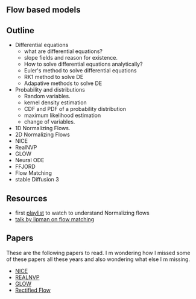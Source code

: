 ## Flow based models

## Outline 
- Differential equations
    - what are differential equations?
    - slope fields and reason for existence.
    - How to solve differential equations analytically?
    - Euler's method to solve differential equations 
    - RK1 method to solve DE
    - Adapative methods to solve DE 
- Probability and distributions
    - Random variables.
    - kernel density estimation
    - CDF and PDF of a probability distribution
    - maximum likelihood estimation
    - change of variables. 
- 1D Normalizing Flows.
- 2D Normalizing Flows 
- NICE 
- RealNVP
- GLOW 
- Neural ODE 
- FFJORD 
- Flow Matching 
- stable Diffusion 3 

     
    

## Resources 
- first [playlist](https://www.youtube.com/watch?v=6u7o5--aYNc&list=PL4RJUVHtEJXI_lpshcnnQMhHtMjrkwRyr&index=1) to watch to understand Normalizing flows 
- [talk by lipman on flow matching](https://www.youtube.com/watch?v=5ZSwYogAxYg)


## Papers 
These are the following papers to read. I m wondering how I missed some of these papers all these years and also wondering what else I m missing. 

- [NICE](https://arxiv.org/pdf/1410.8516)
- [REALNVP](https://arxiv.org/pdf/1605.08803)
- [GLOW](https://arxiv.org/pdf/1807.03039)
- [Rectified Flow](https://arxiv.org/pdf/2209.03003)